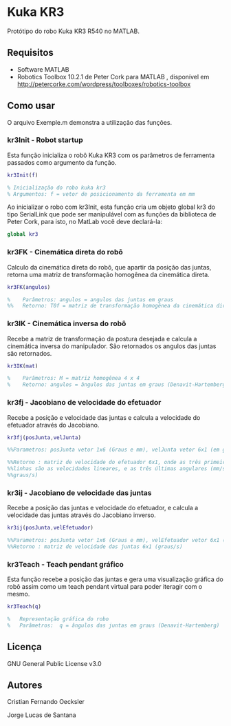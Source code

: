 # Kuka KR3

Protótipo do robo Kuka KR3 R540 no MATLAB.

## Requisitos

- Software MATLAB
- Robotics Toolbox 10.2.1 de Peter Cork para MATLAB , disponível em http://petercorke.com/wordpress/toolboxes/robotics-toolbox

## Como usar

O arquivo Exemple.m demonstra a utilização das funções.

### kr3Init - Robot startup

Esta função inicializa o robô Kuka KR3 com os parâmetros de ferramenta passados como argumento da função.


``` matlab
kr3Init(f)

% Inicialização do robo kuka kr3
% Argumentos: f = vetor de posicionamento da ferramenta em mm

```

Ao inicializar o robo com kr3Init, esta função cria um objeto global kr3 do tipo SerialLink que pode ser manipulável com as funções da biblioteca de Peter Cork, para isto, no MatLab você deve declará-la:

``` matlab
global kr3
```

### kr3FK - Cinemática direta do robô

Calculo da cinemática direta do robô, que apartir da posição das juntas, retorna uma matriz de transformação homogênea da cinemática direta.

``` matlab
kr3FK(angulos)

%    Parâmetros: angulos = angulos das juntas em graus
%%   Retorno: T0f = matriz de transformação homogênea da cinemática direta
```

### kr3IK - Cinemática inversa do robô

Recebe a matriz de transformação da postura desejada e calcula a cinemática inversa do manipulador. São retornados os angulos das juntas são retornados.

``` matlab
kr3IK(mat)

%    Parâmetros: M = matriz homogênea 4 x 4
%    Retorno: angulos = ângulos das juntas em graus (Denavit-Hartemberg)
```

### kr3fj - Jacobiano de velocidade do efetuador

Recebe a posição e velocidade das juntas e calcula a velocidade do efetuador através do Jacobiano.

``` matlab
kr3fj(posJunta,velJunta)

%%Parametros: posJunta vetor 1x6 (Graus e mm), velJunta vetor 6x1 (em graus/s)

%%Retorno : matriz de velocidade do efetuador 6x1, onde as três primeiras
%%linhas são as velocidades lineares, e as três últimas angulares (mm/s e
%%graus/s)

```

### kr3ij - Jacobiano de velocidade das juntas


Recebe a posição das juntas e velocidade do efetuador, e calcula a velocidade das juntas através do Jacobiano inverso.

``` matlab
kr3ij(posJunta,velEfetuador)

%%Parametros: posJunta vetor 1x6 (Graus e mm), velEfetuador vetor 6x1 (mm/s e em graus/s)
%%Retorno : matriz de velocidade das juntas 6x1 (graus/s)
```

### kr3Teach - Teach pendant gráfico

Esta função recebe a posição das juntas e gera uma visualização gráfica do robô assim como um teach pendant virtual para poder iteragir com o mesmo.

``` matlab
kr3Teach(q)

%   Representação gráfica do robo
%   Parâmetros:  q = ângulos das juntas em graus (Denavit-Hartemberg)

```

## Licença

GNU General Public License v3.0

## Autores

Cristian Fernando Oecksler

Jorge Lucas de Santana
